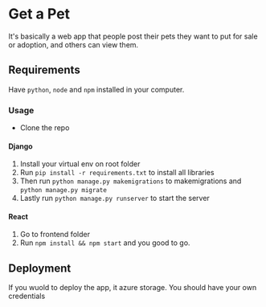 # Get a Pet

It's basically a web app that people post their pets they want to put for sale or adoption, and others can view them.

## Requirements

Have `python`, `node` and `npm` installed in your computer.

### Usage

 - Clone the repo

 #### Django

  1. Install your virtual env on root folder
  2. Run `pip install -r requirements.txt` to install all libraries
  3. Then run `python manage.py makemigrations` to makemigrations and `python manage.py migrate` 
  4. Lastly run `python manage.py runserver` to start the server

 #### React

  1. Go to frontend folder
  2. Run `npm install && npm start` and you good to go.
 

## Deployment

If you wuold to deploy the app, it azure storage. You should have your own credentials
